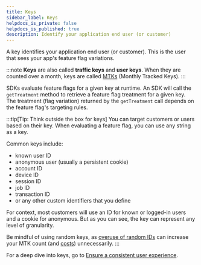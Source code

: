 ```yaml
---
title: Keys
sidebar_label: Keys
helpdocs_is_private: false
helpdocs_is_published: true
description: Identify your application end user (or customer)
---
```


A key identifies your application end user (or customer). This is the user that sees your app's feature flag variations.

:::note
**Keys** are also called **traffic keys** and **user keys**. When they are counted over a month, keys are called [MTKs](./mtks) (Monthly Tracked Keys).
:::

SDKs evaluate feature flags for a given key at runtime. An SDK will call the `getTreatment` method to retrieve a feature flag treatment for a given key. The treatment (flag variation) returned by the `getTreatment` call depends on the feature flag's targeting rules.

:::tip[Tip: Think outside the box for keys]
You can target customers or users based on their key. When evaluating a feature flag, you can use any string as a key.

Common keys include:
* known user ID
* anonymous user (usually a persistent cookie)
* account ID
* device ID
* session ID
* job ID
* transaction ID
* or any other custom identifiers that you define

For context, most customers will use an ID for known or logged-in users and a cookie for anonymous.  But as you can see, the key can represent any level of granularity.

Be mindful of using random keys, as [overuse of random IDs](https://help.split.io/hc/en-us/articles/26978089134349-MTK-Usage-and-Comparing-Counts#use-of-unstable-ids) can increase your MTK count (and [costs](https://help.split.io/hc/en-us/articles/360034159232-Account-usage-data)) unnecessarily.
:::

For a deep dive into keys, go to [Ensure a consistent user experience](/docs/feature-management-experimentation/40-feature-management/docs/target-with-flags/targeting-rules/percentage-rollouts/ensure-a-consistent-user-experience.md).